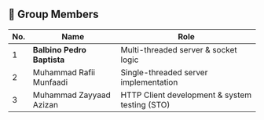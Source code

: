 <h2>👥 Group Members</h2>

<table>
  <thead>
    <tr>
      <th>No.</th>
      <th>Name</th>
      <th>Role</th>
    </tr>
  </thead>
  <tbody>
    <tr>
      <td>1</td>
      <td><strong>Balbino Pedro Baptista</strong></td>
      <td>Multi-threaded server & socket logic</td>
    </tr>
    <tr>
      <td>2</td>
      <td>Muhammad Rafii Munfaadi</td>
      <td>Single-threaded server implementation</td>
    </tr>
    <tr>
      <td>3</td>
      <td>Muhammad Zayyaad Azizan</td>
      <td>HTTP Client development & system testing (STO)</td>
    </tr>
  </tbody>
</table>
